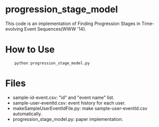 progression_stage_model
=======================

This code is an implementation of Finding Progression Stages in Time-evolving Event Sequences(WWW '14).

# How to Use

```
    python progression_stage_model.py
```

# Files
- sample-id-event.csv: "id" and "event name" list.
- sample-user-eventId.csv: event history for each user.
- makeSampleUserEventIdFile.py: make sample-user-eventId.csv automatically.
- progression_stage_model.py: paper implementation.


